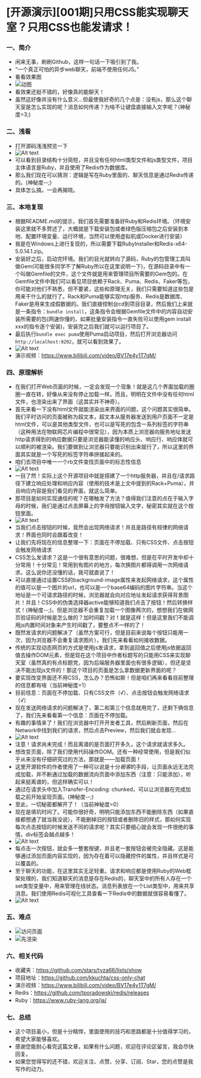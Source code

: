 # [开源演示][001期]只用CSS能实现聊天室？只用CSS也能发请求！
### 一、简介
- 闲来无事，刷刷Github，这样一句话一下吸引到了我。
- “一个真正可怕的异步web聊天，前端不使用任何JS。”  
- 看看效果图
- ![动图](./1.gif)
- 看效果还挺不错的，好像真的能聊天！
- 虽然这好像并没有什么意义...但最使我好奇的几个点是：没有js，那么这个聊天室是怎么实现的呢？消息如何传递？为啥不让键盘直接输入文字呢？(神秘度=3;)
  
### 二、浅看
- 打开源码浅浅预览一下
- ![Alt text](2.png)
- 可以看到目录结构十分简短，并且没有任何html类型文件和js类型文件，项目主体语言是Ruby，并且使用了Redis作为数据库。
- 那么我们现在可以猜测：逻辑是写在Ruby里面的、聊天信息是通过Redis传递的。(神秘度--;)
- 具体怎么搞，一会再揭晓。

### 三、本地复现
- 根据README.md的提示，我们首先需要准备好Ruby和Redis环境。（环境安装这里就不多赘述了，大概就是下载安装包或者绿色版压缩包之后安装到本地、配置环境变量、运行环境，当然可以使用虚拟机或Docker进行安装）
- 我是在Windows上进行复现的，所以需要下载RubyInstaller和Redis-x64-5.0.14.1.zip。
- 安装好之后，启动完环境。我们的目光就转向了源码，Ruby的包管理工具叫做Gem(可能很多同学不了解Ruby所以在这里说明一下)，在源码目录中有一个叫做Gemfile的文件，这个文件就是用来管理项目所需要的Gem包的。在Gemfile文件中我们可以看见项目依赖于Rack、Puma、Redis、Faker等包，你可能对他们不熟悉，但不要紧，这些和原理无关，我们只需要知道这些包是用来干什么的就行了。Rack和Puma能够实现http服务、Redis是数据库、Faker是用来生成假数据的。我们直接控制台cd到项目目录，然后我们上来就是一条指令：`bundle install`，这条指令会根据Gemfile文件中的内容自动安装所需要的包(网速你懂的，如果批量安装指令一直失败可以使用gem install xxx的指令逐个安装)，安装完之后我们就可以运行项目了。
- 最后执行`bundle exec puma`使用Puma启动项目，然后打开浏览器访问`http://localhost:9292`，就可以看到效果了。
- ![Alt text](3.png)
- 演示视频：https://www.bilibili.com/video/BV17e4y1T7gM/

### 四、原理解析
- 在我们打开Web页面的时候，一定会发现一个现象！就是这几个界面加载的圈圈一直在转，好像从来没有停止加载一样。而且，明明在文件中没有任何html文件，也渲染出来了界面（这其实并不神奇）。
- 首先来看一下没有html文件就能渲染出来界面的问题，这个问题其实很简单。我们平时访问的页面被称为超文本，超文本从服务器发送到用户页面不一定是html文件，可以是其他类型文件，也可以是写死的包含一系列标签的字符串（这种用法在物联网芯片编程中很常见），因为本质上浏览器向服务地址发送http请求得到的响应数据只要是浏览器能读懂的响应头、响应行、响应体就可以顺利的被渲染。我们要做到让浏览器只要能识别出来就行了，所以这里的界面其实就是一个写死的标签字符串拼接起来的。
- 咱们去项目中唯一一个rb文件查找页面中的标志性信息
- ![Alt text](4.png)
- 一目了然！实际上这个开源项目中就是搭建了一个http服务器，并且在/请求路径下建立响应处理和响应内容（使用的技术是上文中提到的Rack+Puma），并且响应内容是我们看见的界面，就这么简单。
- 那项目是如何实现通信的呢？在哪触发了方法？值得我们注意的点在于输入字母的时候，我们是通过点击屏幕上的字母按钮输入文字，秘密其实就在这个按钮里面。
- ![Alt text](5.png)
- 当我们点击按钮的时候，竟然会出现网络请求！并且是路径有规律的网络请求！界面也同时会跟着改变！
- 让我们先将现在的信息整理一下：页面在不停加载、只有CSS文件、点击按钮会触发网络请求
- CSS怎么发请求？这是一个很有意思的问题，很难想，但是在平时开发中却十分常用！十分常见！常用到有图片的地方，每次换图片都得调用一次网络请求。这么说你还没懂的话，我可就直说了！
- 可以直接通过设置CSS的background-image属性来发起网络请求，这个属性的值可以是一个图片的url，也可以是一个base64编码的图片字符串。当这个地址是一个可请求路径的时候，浏览器就会向对应地址发起请求获得背景图片！并且！CSS中的伪类选择器active能够知道我们点击了按钮！然后转换样式！(神秘度--;)。但是浏览器不会重复加载一个图像两次的，想想我们在做网页验证码的时候是怎么做的？加时间戳？对！就是这样！但是这里我们不能调用js内置时间对象来产生时间戳了，要整点不一样的了！
- 既然发请求的问题解决了（虽然方案可行，但是目前来说每个按钮只能用一次，因为浏览器不会重复请求图片），我们先来看看如何接收数据。
- 传统的实现动态网页的方式是使用js发请求，拿到返回值之后使用js依据返回值去操作DOM元素，但是现在这个项目中作者标题写的只能用CSS来实现聊天室（虽然真的有点标题党，因为后端服务器里面也有很多逻辑），但还是坚决不能出现js文件的！那这个项目的页面是怎么拿数据更新界面的呢？
- 要实现改变界面还不用CSS，怎么办？恐怖如斯！但是咱们再来看看目前整理的信息都有啥（当前神秘度=1）
- 目前信息：页面在不停加载、只有CSS文件（√）、点击按钮会触发网络请求（√）
- 现在发送网络请求的问题解决了，第二和第三个信息就用完了，还剩下俩信息了，我们先来看看第一个信息：页面在不停加载。
- 有趣的事情来了！我们在浏览器中打开开发者工具，然后刷新页面，然后在Network中找到我们的请求，然后点击Preview，然后我们就会发现...
- ![Alt text](6.png)
- 注意！请求尚未完成！而且离谱的是页面打开多久，这个请求就请求多久。
- 想改变页面，除了我们使用代码操作DOM。还有一种经常使用，但是我们似乎从来没有仔细研究过的方法，那就是——加载页面！
- 这里开源软件的作者使用了一种可以说是十分*极客*的手段，让页面永远无法完成加载，并不断通过加载的数据流向页面中添加东西（注意：只能添加），听起来挺离谱的，但这样确实可以！
- 通过在请求头中加入Transfer-Encoding: chunked，可以让浏览器在完成加载之前开始呈现页面。(神秘度--;)
- 至此，一切秘密都解开了！（当前神秘度=0）
- 现在是填坑时间了。可能你很好奇，明明只能添加东西不能删除东西（如果直接都想通了就当我没说），不能删掉旧的按钮或者删除旧的样式，那如何实现每次点击按钮的时候发送不同的请求呢？其实只要细心就会发现一件很绝的事情，div标签会越点越多！
- ![Alt text](7.png)
- 每点击一次按钮，就会多一整套按键，并且老一套按钮会被完全隐藏。这是能够通过添加页面内容实现的，因为存在着可以隐藏控件的属性，并且样式是可以覆盖的。
- 至于聊天的功能，在这里其实无足轻重。请求和响应都是使用Ruby的Web框架处理的，我们知道聊天的消息是存在Redis的，聊天室中的所有人存在一个set类型变量中，用来管理在线状态。消息列表放在一个List类型中，用来共享消息。我们使用Redis可视化工具查看一下Redis中的数据就很容易看懂了。
- ![Alt text](8.png)

### 五、难点
- ![访问页面](9.png)
- ![先渲染](10.png)

### 六、相关代码
- 收藏夹：https://github.com/stars/tyza66/lists/show
- 项目地址：https://github.com/kkuchta/css-only-chat
- 演示视频：https://www.bilibili.com/video/BV17e4y1T7gM/
- Redis：https://github.com/tporadowski/redis/releases
- Ruby：https://www.ruby-lang.org/ja/

### 七、总结
- 这个项目虽小，但是十分精悍，里面使用的技巧和思路都是十分值得学习的，希望大家能够喜欢。
- 感谢您能耐心看完这篇文章，如果有什么问题，欢迎在评论区留言，我会尽快回复。
- 如果您觉得写的还不错，欢迎关注、点赞、分享、订阅、Star，您的点赞是我写作的动力。
